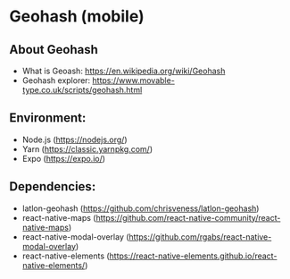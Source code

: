 # Geohash (mobile)

## About Geohash

* What is Geoash: https://en.wikipedia.org/wiki/Geohash
* Geohash explorer: https://www.movable-type.co.uk/scripts/geohash.html


## Environment:

* Node.js (https://nodejs.org/)
* Yarn (https://classic.yarnpkg.com/)
* Expo (https://expo.io/)



## Dependencies:

* latlon-geohash (https://github.com/chrisveness/latlon-geohash)
* react-native-maps (https://github.com/react-native-community/react-native-maps)
* react-native-modal-overlay (https://github.com/rgabs/react-native-modal-overlay)
* react-native-elements (https://react-native-elements.github.io/react-native-elements/)
